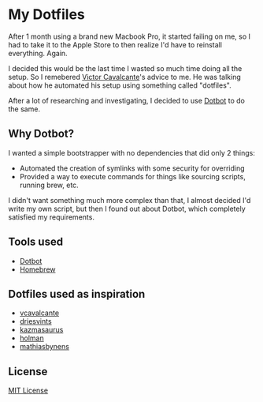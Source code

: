 # My Dotfiles

After 1 month using a brand new Macbook Pro, it started failing on me, so I had to take it to the Apple Store to then realize I'd have to reinstall everything. Again.

I decided this would be the last time I wasted so much time doing all the setup. So I remebered [Victor Cavalcante](https://github.com/vcavalcante/dotfiles)'s advice to me. He was talking about how he automated his setup using something called "dotfiles".

After a lot of researching and investigating, I decided to use [Dotbot](https://github.com/anishathalye/dotbot) to do the same.

## Why Dotbot?

I wanted a simple bootstrapper with no dependencies that did only 2 things:
- Automated the creation of symlinks with some security for overriding
- Provided a way to execute commands for things like sourcing scripts, running brew, etc.

I didn't want something much more complex than that, I almost decided I'd write my own script, but then I found out about Dotbot, which completely satisfied my requirements.

## Tools used
* [Dotbot](https://github.com/anishathalye/dotbot)
* [Homebrew](https://brew.sh/)

## Dotfiles used as inspiration
* [vcavalcante](https://github.com/vcavalcante/dotfiles)
* [driesvints](https://github.com/driesvints/dotfiles)
* [kazmasaurus](https://github.com/kazmasaurus/Dotfiles)
* [holman](https://github.com/holman/dotfiles)
* [mathiasbynens](https://github.com/mathiasbynens/dotfiles)

## License

[MIT License](https://raw.githubusercontent.com/akamud/dotfiles/master/LICENSE)
